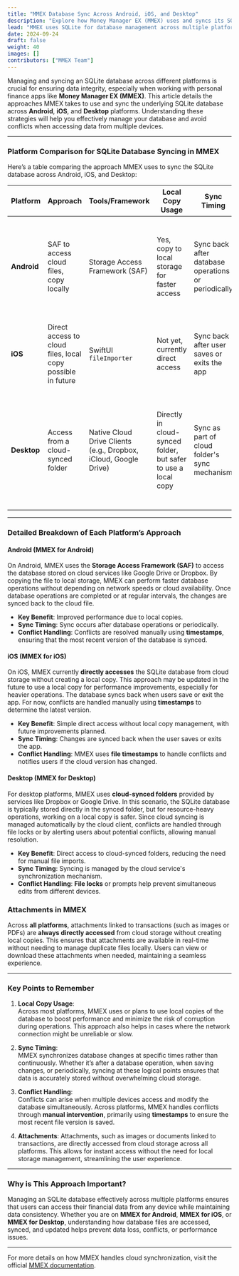 ```yaml
---
title: "MMEX Database Sync Across Android, iOS, and Desktop"
description: "Explore how Money Manager EX (MMEX) uses and syncs its SQLite database file across Android, iOS, and Desktop platforms. Learn the best practices for managing database copies, syncing, and handling conflicts."
lead: "MMEX uses SQLite for database management across multiple platforms. Follow this guide to understand the different approaches MMEX takes on Android, iOS, and Desktop for using and syncing the database file while ensuring data integrity."
date: 2024-09-24
draft: false
weight: 40
images: []
contributors: ["MMEX Team"]
---
```


Managing and syncing an SQLite database across different platforms is crucial for ensuring data integrity, especially when working with personal finance apps like **Money Manager EX (MMEX)**. This article details the approaches MMEX takes to use and sync the underlying SQLite database across **Android**, **iOS**, and **Desktop** platforms. Understanding these strategies will help you effectively manage your database and avoid conflicts when accessing data from multiple devices.

---

### **Platform Comparison for SQLite Database Syncing in MMEX**

Here’s a table comparing the approach MMEX uses to sync the SQLite database across Android, iOS, and Desktop:

| **Platform** | **Approach** | **Tools/Framework** | **Local Copy Usage** | **Sync Timing** | **Conflict Handling** | **Best Practice Summary** |
|--------------|--------------|---------------------|----------------------|-----------------|-----------------------|---------------------------|
| **Android**  | SAF to access cloud files, copy locally | Storage Access Framework (SAF) | Yes, copy to local storage for faster access | Sync back after database operations or periodically | Handle conflicts manually using timestamps | Use SAF to access the database, work on a local copy, sync changes when done, manage conflicts manually |
| **iOS**      | Direct access to cloud files, local copy possible in future | SwiftUI `fileImporter` | Not yet, currently direct access | Sync back after user saves or exits the app | Use file timestamps | Currently directly access files, local copy may be used in the future to improve performance |
| **Desktop**  | Access from a cloud-synced folder | Native Cloud Drive Clients (e.g., Dropbox, iCloud, Google Drive) | Directly in cloud-synced folder, but safer to use a local copy | Sync as part of cloud folder's sync mechanism | Use file locks, alert users to handle conflicts | Access SQLite from a cloud-synced directory, use local copies for heavy operations, manage conflicts with locks or prompts |

---

### **Detailed Breakdown of Each Platform’s Approach**

#### **Android (MMEX for Android)**
On Android, MMEX uses the **Storage Access Framework (SAF)** to access the database stored on cloud services like Google Drive or Dropbox. By copying the file to local storage, MMEX can perform faster database operations without depending on network speeds or cloud availability. Once database operations are completed or at regular intervals, the changes are synced back to the cloud file.  
- **Key Benefit**: Improved performance due to local copies.
- **Sync Timing**: Sync occurs after database operations or periodically.
- **Conflict Handling**: Conflicts are resolved manually using **timestamps**, ensuring that the most recent version of the database is synced.

#### **iOS (MMEX for iOS)**
On iOS, MMEX currently **directly accesses** the SQLite database from cloud storage without creating a local copy. This approach may be updated in the future to use a local copy for performance improvements, especially for heavier operations. The database syncs back when users save or exit the app. For now, conflicts are handled manually using **timestamps** to determine the latest version.  
- **Key Benefit**: Simple direct access without local copy management, with future improvements planned.
- **Sync Timing**: Changes are synced back when the user saves or exits the app.
- **Conflict Handling**: MMEX uses **file timestamps** to handle conflicts and notifies users if the cloud version has changed.

#### **Desktop (MMEX for Desktop)**
For desktop platforms, MMEX uses **cloud-synced folders** provided by services like Dropbox or Google Drive. In this scenario, the SQLite database is typically stored directly in the synced folder, but for resource-heavy operations, working on a local copy is safer. Since cloud syncing is managed automatically by the cloud client, conflicts are handled through file locks or by alerting users about potential conflicts, allowing manual resolution.  
- **Key Benefit**: Direct access to cloud-synced folders, reducing the need for manual file imports.
- **Sync Timing**: Syncing is managed by the cloud service's synchronization mechanism.
- **Conflict Handling**: **File locks** or prompts help prevent simultaneous edits from different devices.


### **Attachments in MMEX**

Across **all platforms**, attachments linked to transactions (such as images or PDFs) are **always directly accessed** from cloud storage without creating local copies. This ensures that attachments are available in real-time without needing to manage duplicate files locally. Users can view or download these attachments when needed, maintaining a seamless experience.

---

### **Key Points to Remember**

1. **Local Copy Usage**:  
   Across most platforms, MMEX uses or plans to use local copies of the database to boost performance and minimize the risk of corruption during operations. This approach also helps in cases where the network connection might be unreliable or slow.

2. **Sync Timing**:  
   MMEX synchronizes database changes at specific times rather than continuously. Whether it’s after a database operation, when saving changes, or periodically, syncing at these logical points ensures that data is accurately stored without overwhelming cloud storage.

3. **Conflict Handling**:  
   Conflicts can arise when multiple devices access and modify the database simultaneously. Across platforms, MMEX handles conflicts through **manual intervention**, primarily using **timestamps** to ensure the most recent file version is saved.

4. **Attachments**:
   Attachments, such as images or documents linked to transactions, are directly accessed from cloud storage across all platforms. This allows for instant access without the need for local storage management, streamlining the user experience.

---

### **Why is This Approach Important?**

Managing an SQLite database effectively across multiple platforms ensures that users can access their financial data from any device while maintaining data consistency. Whether you are on **MMEX for Android**, **MMEX for iOS**, or **MMEX for Desktop**, understanding how database files are accessed, synced, and updated helps prevent data loss, conflicts, or performance issues.

---

For more details on how MMEX handles cloud synchronization, visit the official [MMEX documentation](../../docs/features/usecloud).
